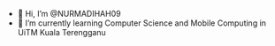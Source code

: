- 👋 Hi, I’m @NURMADIHAH09
- 🌱 I’m currently learning Computer Science and Mobile Computing in UiTM Kuala Terengganu

<!---
NURMADIHAH09/NURMADIHAH09 is a ✨ special ✨ repository because its `README.md` (this file) appears on your GitHub profile.
You can click the Preview link to take a look at your changes.
--->
